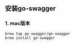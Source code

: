 ## 安装go-swagger

### 1. mac版本
```shell script
brew tap go-swagger/go-swagger
brew install go-swagger
```